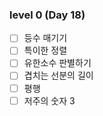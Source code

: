 ### level 0 (Day 18)

- [ ] 등수 매기기
- [ ] 특이한 정렬
- [ ] 유한소수 판별하기
- [ ] 겹치는 선분의 길이
- [ ] 평행
- [ ] 저주의 숫자 3
